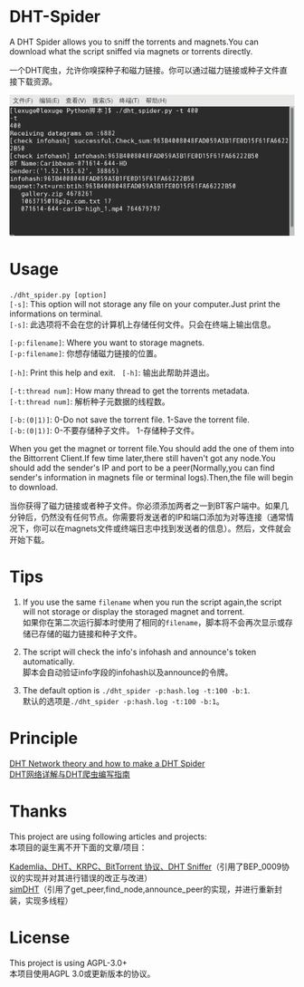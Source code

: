 # DHT-Spider
A DHT Spider allows you to sniff the torrents and magnets.You can download what the script sniffed via magnets or torrents directly.

一个DHT爬虫，允许你嗅探种子和磁力链接。你可以通过磁力链接或种子文件直接下载资源。

![](/2017-07-22-103921_680x336_scrot.png)

# Usage
```./dht_spider.py [option]```  
```[-s]```: This option will not storage any file on your computer.Just print the informations on terminal.  
```[-s]```: 此选项将不会在您的计算机上存储任何文件。只会在终端上输出信息。

```[-p:filename]```: Where you want to storage magnets.  
```[-p:filename]```: 你想存储磁力链接的位置。

```[-h]```: Print this help and exit.  
```[-h]```: 输出此帮助并退出。

```[-t:thread num]```: How many thread to get the torrents metadata.  
```[-t:thread num]```: 解析种子元数据的线程数。

```[-b:(0|1)]```: 0-Do not save the torrent file. 1-Save the torrent file.  
```[-b:(0|1)]```: 0-不要存储种子文件。 1-存储种子文件。

When you get the magnet or torrent file.You should add the one of them into the Bittorrent Client.If few time later,there still haven't got  any node.You should add the sender's IP and port to be a peer(Normally,you can find sender's information in magnets file or terminal logs).Then,the file will begin to download.

当你获得了磁力链接或者种子文件。你必须添加两者之一到BT客户端中。如果几分钟后，仍然没有任何节点。你需要将发送者的IP和端口添加为对等连接（通常情况下，你可以在magnets文件或终端日志中找到发送者的信息）。然后，文件就会开始下载。

# Tips
1. If you use the same ```filename``` when you run the script again,the script will not storage or display the storaged magnet and torrent.  
如果你在第二次运行脚本时使用了相同的```filename```，脚本将不会再次显示或存储已存储的磁力链接和种子文件。

2. The script will check the info's infohash and announce's token automatically.  
脚本会自动验证info字段的infohash以及announce的令牌。

3. The default option is ```./dht_spider -p:hash.log -t:100 -b:1```.  
默认的选项是```./dht_spider -p:hash.log -t:100 -b:1```。

# Principle
[DHT Network theory and how to make a DHT Spider](https://lexuge.github.io/jekyll/update/2017/07/22/DHT%E7%BD%91%E7%BB%9C%E8%AF%A6%E8%A7%A3%E4%B8%8EDHT%E7%88%AC%E8%99%AB%E7%BC%96%E5%86%99%E6%8C%87%E5%8D%97.html)  
[DHT网络详解与DHT爬虫编写指南](https://lexuge.github.io/jekyll/update/2017/07/22/DHT%E7%BD%91%E7%BB%9C%E8%AF%A6%E8%A7%A3%E4%B8%8EDHT%E7%88%AC%E8%99%AB%E7%BC%96%E5%86%99%E6%8C%87%E5%8D%97.html)

# Thanks
This project are using following articles and projects:  
本项目的诞生离不开下面的文章/项目：

[Kademlia、DHT、KRPC、BitTorrent 协议、DHT Sniffer](http://www.cnblogs.com/LittleHann/p/6180296.html)（引用了BEP_0009协议的实现并对其进行错误的改正与改进）  
[simDHT](https://github.com/fanpei91/simDHT)（引用了get_peer,find_node,announce_peer的实现，并进行重新封装，实现多线程）

# License
This project is using AGPL-3.0+  
本项目使用AGPL 3.0或更新版本的协议。
